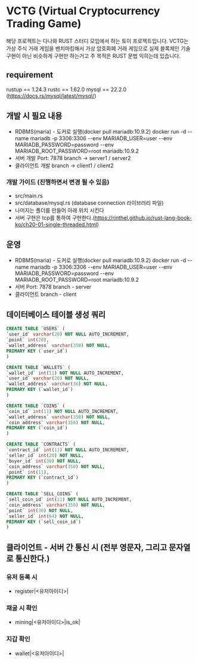 # VCTG (Virtual Cryptocurrency Trading Game)

해당 프로젝트는 다나와 RUST 스터디 모임에서 하는 토이 프로젝트입니다.
VCTG는 가상 주식 거래 게임을 벤치마킹해서 가상 암호화폐 거래 게임으로
실제 블록체인 기술 구현이 아닌 비슷하게 구현만 하는거고 주 목적은 RUST 문법 익히는데 있습니다.

## requirement
rustup == 1.24.3
rustc  == 1.62.0
mysql  == 22.2.0 (https://docs.rs/mysql/latest/mysql/)

## 개발 시 필요 내용
- RDBMS(maria) - 도커로 실행(docker pull mariadb:10.9.2)
docker run -d --name mariadb -p 3306:3306 --env MARIADB_USER=user --env MARIADB_PASSWORD=password --env MARIADB_ROOT_PASSWORD=root mariadb:10.9.2
- 서버 개발
Port: 7878
branch -> server1 / server2
- 클라이언트 개발
branch -> client1 / client2

### 개발 가이드 (진행하면서 변경 될 수 있음)
- src/main.rs 
- src/database/mysql.rs (database connection 라이브러리 파일)
- 나머지는 폴더를 만들어 아래 위치 시킨다
- 서버 구현은 tcp를 통하여 구현한다.(https://rinthel.github.io/rust-lang-book-ko/ch20-01-single-threaded.html)

## 운영
- RDBMS(maria) - 도커로 실행(docker pull mariadb:10.9.2)
docker run -d --name mariadb -p 3306:3306 --env MARIADB_USER=user --env MARIADB_PASSWORD=password --env MARIADB_ROOT_PASSWORD=root mariadb:10.9.2
- 서버
Port: 7878
branch - server
- 클라이언트
branch - client


## 데이터베이스 테이블 생성 쿼리

```sql
CREATE TABLE `USERS` (
`user_id` varchar(20) NOT NULL AUTO_INCREMENT,
`point` int(20),
`wallet_address` varchar(350) NOT NULL,
PRIMARY KEY (`user_id`)
)

CREATE TABLE `WALLETS` (
`wallet_id` int(11) NOT NULL AUTO_INCREMENT,
`user_id` varchar(20) NOT NULL,
`wallet_address` varchar(36) NOT NULL,
PRIMARY KEY (`wallet_id`)
)

CREATE TABLE `COINS` (
`coin_id` int(11) NOT NULL AUTO_INCREMENT,
`wallet_address` varchar(350) NOT NULL,
`coin_address` varchar(350) NOT NULL,
PRIMARY KEY (`coin_id`)
)

CREATE TABLE `CONTRACTS` (
`contract_id` int(11) NOT NULL AUTO_INCREMENT,
`seller_id` int(20) NOT NULL,
`buyer_id` int(30) NOT NULL,
`coin_address` varchar(350) NOT NULL,
`point` int(11),
PRIMARY KEY (`contract_id`)
)

CREATE TABLE `SELL_COINS` (
`sell_coin_id` int(11) NOT NULL AUTO_INCREMENT,
`coin_address` varchar(350) NOT NULL,
`point` int(30) NOT NULL,
`seller_id` int(64) NOT NULL,
PRIMARY KEY (`sell_coin_id`)
)
```

## 클라이언트 - 서버 간 통신 시 (전부 영문자, 그리고 문자열로 통신한다.)
### 유저 등록 시
- register|<유저아이디>|
### 채굴 시 확인
- mining|<유저아이디>|is_ok|
### 지갑 확인
- wallet|<유저아이디>|